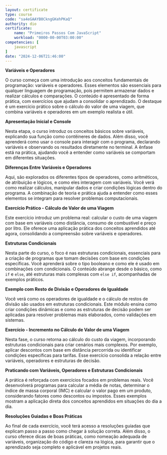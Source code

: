```yaml
---
layout: certificate
type: course
code: "sa4eGAAYB0CkngGKehPKaQ"
authority: dio
certificate:
    name: "Primeiros Passos Com JavaScript"
    workload: "0000-00-00T03:00:00"
competencies: [
    javascript
]
date: "2024-12-06T21:46:00"
---
```


**Variáveis e Operadores**

O curso começa com uma introdução aos conceitos fundamentais de programação: variáveis e operadores. Esses elementos são essenciais para qualquer linguagem de programação, pois permitem armazenar dados e realizar cálculos e comparações. O conteúdo é apresentado de forma prática, com exercícios que ajudam a consolidar o aprendizado. O destaque é um exercício prático sobre o cálculo do valor de uma viagem, que combina variáveis e operadores em um exemplo realista e útil.  

**Apresentação Inicial e Console**

Nesta etapa, o curso introduz os conceitos básicos sobre variáveis, explicando sua função como contêineres de dados. Além disso, você aprenderá como usar o console para interagir com o programa, declarando variáveis e observando os resultados diretamente no terminal. A ênfase está na prática, ajudando você a entender como variáveis se comportam em diferentes situações.  

**Diferenças Entre Variáveis e Operadores**

Aqui, são explorados os diferentes tipos de operadores, como aritméticos, de atribuição e lógicos, e como eles interagem com variáveis. Você verá como realizar cálculos, manipular dados e criar condições lógicas dentro do programa. A combinação de teoria e prática ajuda a entender como esses elementos se integram para resolver problemas computacionais.  

**Exercício Prático - Cálculo de Valor de uma Viagem**

Este exercício introduz um problema real: calcular o custo de uma viagem com base em variáveis como distância, consumo de combustível e preço por litro. Ele oferece uma aplicação prática dos conceitos aprendidos até agora, consolidando a compreensão sobre variáveis e operadores.  

**Estruturas Condicionais**

Nesta parte do curso, o foco é nas estruturas condicionais, essenciais para a criação de programas que tomam decisões com base em condições específicas. Você aprenderá sobre o tipo booleano e como ele é usado em combinações com condicionais. O conteúdo abrange desde o básico, como `if` e `else`, até estruturas mais complexas com `else if`, acompanhadas de exemplos práticos.  

**Exemplo com Resto de Divisão e Operadores de Igualdade**

Você verá como os operadores de igualdade e o cálculo de restos de divisão são usados em estruturas condicionais. Este módulo ensina como criar condições dinâmicas e como as estruturas de decisão podem ser aplicadas para resolver problemas mais elaborados, como validações em sistemas.  

**Exercício - Incremento no Cálculo de Valor de uma Viagem**

Nesta fase, o curso retorna ao cálculo do custo da viagem, incorporando estruturas condicionais para criar cenários mais complexos. Por exemplo, aplicar descontos com base em distância percorrida ou identificar condições específicas para tarifas. Esse exercício consolida a relação entre variáveis, operadores e estruturas de decisão.  

**Praticando com Variáveis, Operadores e Estruturas Condicionais**

A prática é reforçada com exercícios focados em problemas reais. Você desenvolverá programas para calcular a média de notas, determinar o índice de massa corporal (IMC) e calcular o valor pago em um produto, considerando fatores como descontos ou impostos. Esses exemplos mostram a aplicação direta dos conceitos aprendidos em situações do dia a dia.  

**Resoluções Guiadas e Boas Práticas**

Ao final de cada exercício, você terá acesso a resoluções guiadas que explicam passo a passo como chegar à solução correta. Além disso, o curso oferece dicas de boas práticas, como nomeação adequada de variáveis, organização do código e clareza na lógica, para garantir que o aprendizado seja completo e aplicável em projetos reais.  